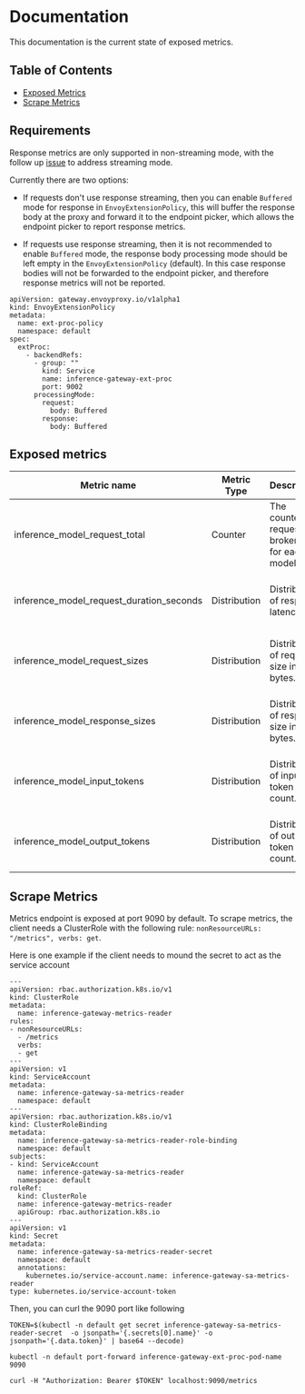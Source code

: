 # Documentation

This documentation is the current state of exposed metrics.

## Table of Contents
* [Exposed Metrics](#exposed-metrics)
* [Scrape Metrics](#scrape-metrics)

## Requirements

Response metrics are only supported in non-streaming mode, with the follow up [issue](https://github.com/kubernetes-sigs/gateway-api-inference-extension/issues/178) to address streaming mode.

Currently there are two options:
- If requests don't use response streaming, then you can enable `Buffered` mode for response in `EnvoyExtensionPolicy`, this will buffer the response body at the proxy and forward it to the endpoint picker, which allows the endpoint picker to report response metrics.

- If requests use response streaming, then it is not recommended to enable `Buffered` mode, the response body processing mode should be left empty in the `EnvoyExtensionPolicy` (default). In this case response bodies will not be forwarded to the endpoint picker, and therefore response metrics will not be reported.


```
apiVersion: gateway.envoyproxy.io/v1alpha1
kind: EnvoyExtensionPolicy
metadata:
  name: ext-proc-policy
  namespace: default
spec:
  extProc:
    - backendRefs:
      - group: ""
        kind: Service
        name: inference-gateway-ext-proc
        port: 9002
      processingMode:
        request:
          body: Buffered
        response:
          body: Buffered
```

## Exposed metrics

| Metric name | Metric Type  | Description | Labels | Status | 
| ------------|--------------| ----------- | ------ | ------ |
| inference_model_request_total | Counter      | The counter of requests broken out for each model. | `model_name`=&lt;model-name&gt; <br> `target_model_name`=&lt;target-model-name&gt;  | ALPHA |
| inference_model_request_duration_seconds | Distribution | Distribution of response latency. | `model_name`=&lt;model-name&gt; <br> `target_model_name`=&lt;target-model-name&gt;  | ALPHA |
| inference_model_request_sizes | Distribution      | Distribution of request size in bytes. | `model_name`=&lt;model-name&gt; <br> `target_model_name`=&lt;target-model-name&gt;  | ALPHA |
| inference_model_response_sizes | Distribution      | Distribution of response size in bytes. | `model_name`=&lt;model-name&gt; <br> `target_model_name`=&lt;target-model-name&gt;  | ALPHA |
| inference_model_input_tokens | Distribution      | Distribution of input token count. | `model_name`=&lt;model-name&gt; <br> `target_model_name`=&lt;target-model-name&gt;  | ALPHA |
| inference_model_output_tokens | Distribution      | Distribution of output token count. | `model_name`=&lt;model-name&gt; <br> `target_model_name`=&lt;target-model-name&gt;  | ALPHA |

## Scrape Metrics

Metrics endpoint is exposed at port 9090 by default. To scrape metrics, the client needs a ClusterRole with the following rule:
`nonResourceURLs: "/metrics", verbs: get`.

Here is one example if the client needs to mound the secret to act as the service account
```
---
apiVersion: rbac.authorization.k8s.io/v1
kind: ClusterRole
metadata:
  name: inference-gateway-metrics-reader
rules:
- nonResourceURLs:
  - /metrics
  verbs:
  - get
---
apiVersion: v1
kind: ServiceAccount
metadata:
  name: inference-gateway-sa-metrics-reader
  namespace: default
---
apiVersion: rbac.authorization.k8s.io/v1
kind: ClusterRoleBinding
metadata:
  name: inference-gateway-sa-metrics-reader-role-binding
  namespace: default
subjects:
- kind: ServiceAccount
  name: inference-gateway-sa-metrics-reader
  namespace: default
roleRef:
  kind: ClusterRole
  name: inference-gateway-metrics-reader
  apiGroup: rbac.authorization.k8s.io
---
apiVersion: v1
kind: Secret
metadata:
  name: inference-gateway-sa-metrics-reader-secret
  namespace: default
  annotations:
    kubernetes.io/service-account.name: inference-gateway-sa-metrics-reader
type: kubernetes.io/service-account-token
```
Then, you can curl the 9090 port like following
```
TOKEN=$(kubectl -n default get secret inference-gateway-sa-metrics-reader-secret  -o jsonpath='{.secrets[0].name}' -o jsonpath='{.data.token}' | base64 --decode)

kubectl -n default port-forward inference-gateway-ext-proc-pod-name  9090

curl -H "Authorization: Bearer $TOKEN" localhost:9090/metrics
```